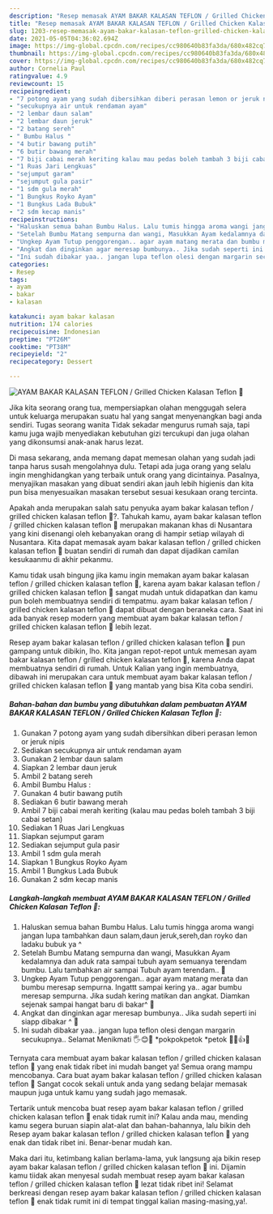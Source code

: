 ```yaml
---
description: "Resep memasak AYAM BAKAR KALASAN TEFLON / Grilled Chicken Kalasan Teflon 🐓 Sederhana Untuk Jualan"
title: "Resep memasak AYAM BAKAR KALASAN TEFLON / Grilled Chicken Kalasan Teflon 🐓 Sederhana Untuk Jualan"
slug: 1203-resep-memasak-ayam-bakar-kalasan-teflon-grilled-chicken-kalasan-teflon-sederhana-untuk-jualan
date: 2021-05-05T04:36:02.694Z
image: https://img-global.cpcdn.com/recipes/cc980640b83fa3da/680x482cq70/ayam-bakar-kalasan-teflon-grilled-chicken-kalasan-teflon-🐓-foto-resep-utama.jpg
thumbnail: https://img-global.cpcdn.com/recipes/cc980640b83fa3da/680x482cq70/ayam-bakar-kalasan-teflon-grilled-chicken-kalasan-teflon-🐓-foto-resep-utama.jpg
cover: https://img-global.cpcdn.com/recipes/cc980640b83fa3da/680x482cq70/ayam-bakar-kalasan-teflon-grilled-chicken-kalasan-teflon-🐓-foto-resep-utama.jpg
author: Cornelia Paul
ratingvalue: 4.9
reviewcount: 15
recipeingredient:
- "7 potong ayam yang sudah dibersihkan diberi perasan lemon or jeruk nipis"
- "secukupnya air untuk rendaman ayam"
- "2 lembar daun salam"
- "2 lembar daun jeruk"
- "2 batang sereh"
- " Bumbu Halus "
- "4 butir bawang putih"
- "6 butir bawang merah"
- "7 biji cabai merah keriting kalau mau pedas boleh tambah 3 biji cabai setan"
- "1 Ruas Jari Lengkuas"
- "sejumput garam"
- "sejumput gula pasir"
- "1 sdm gula merah"
- "1 Bungkus Royko Ayam"
- "1 Bungkus Lada Bubuk"
- "2 sdm kecap manis"
recipeinstructions:
- "Haluskan semua bahan Bumbu Halus. Lalu tumis hingga aroma wangi jangan lupa tambahkan daun salam,daun jeruk,sereh,dan royko dan ladaku bubuk ya ^"
- "Setelah Bumbu Matang sempurna dan wangi, Masukkan Ayam kedalamnya dan aduk rata sampai tubuh ayam semuanya terendam bumbu. Lalu tambahkan air sampai Tubuh ayam terendam.. 🐓"
- "Ungkep Ayam Tutup penggorengan.. agar ayam matang merata dan bumbu meresap sempurna. Ingattt sampai kering ya.. agar bumbu meresap sempurna. Jika sudah kering matikan dan angkat. Diamkan sejenak sampai hangat baru di bakar^ 🐓"
- "Angkat dan dinginkan agar meresap bumbunya.. Jika sudah seperti ini siapp dibakar ^ 🐓"
- "Ini sudah dibakar yaa.. jangan lupa teflon olesi dengan margarin secukupnya.. Selamat Menikmati 🖐😊🐓 *pokpokpetok *petok 🐓🐓👍😁"
categories:
- Resep
tags:
- ayam
- bakar
- kalasan

katakunci: ayam bakar kalasan 
nutrition: 174 calories
recipecuisine: Indonesian
preptime: "PT26M"
cooktime: "PT38M"
recipeyield: "2"
recipecategory: Dessert

---
```



![AYAM BAKAR KALASAN TEFLON / Grilled Chicken Kalasan Teflon 🐓](https://img-global.cpcdn.com/recipes/cc980640b83fa3da/680x482cq70/ayam-bakar-kalasan-teflon-grilled-chicken-kalasan-teflon-🐓-foto-resep-utama.jpg)

Jika kita seorang orang tua, mempersiapkan olahan menggugah selera untuk keluarga merupakan suatu hal yang sangat menyenangkan bagi anda sendiri. Tugas seorang  wanita Tidak sekadar mengurus rumah saja, tapi kamu juga wajib menyediakan kebutuhan gizi tercukupi dan juga olahan yang dikonsumsi anak-anak harus lezat.

Di masa  sekarang, anda memang dapat memesan olahan yang sudah jadi tanpa harus susah mengolahnya dulu. Tetapi ada juga orang yang selalu ingin menghidangkan yang terbaik untuk orang yang dicintainya. Pasalnya, menyajikan masakan yang dibuat sendiri akan jauh lebih higienis dan kita pun bisa menyesuaikan masakan tersebut sesuai kesukaan orang tercinta. 



Apakah anda merupakan salah satu penyuka ayam bakar kalasan teflon / grilled chicken kalasan teflon 🐓?. Tahukah kamu, ayam bakar kalasan teflon / grilled chicken kalasan teflon 🐓 merupakan makanan khas di Nusantara yang kini disenangi oleh kebanyakan orang di hampir setiap wilayah di Nusantara. Kita dapat memasak ayam bakar kalasan teflon / grilled chicken kalasan teflon 🐓 buatan sendiri di rumah dan dapat dijadikan camilan kesukaanmu di akhir pekanmu.

Kamu tidak usah bingung jika kamu ingin memakan ayam bakar kalasan teflon / grilled chicken kalasan teflon 🐓, karena ayam bakar kalasan teflon / grilled chicken kalasan teflon 🐓 sangat mudah untuk didapatkan dan kamu pun boleh membuatnya sendiri di tempatmu. ayam bakar kalasan teflon / grilled chicken kalasan teflon 🐓 dapat dibuat dengan beraneka cara. Saat ini ada banyak resep modern yang membuat ayam bakar kalasan teflon / grilled chicken kalasan teflon 🐓 lebih lezat.

Resep ayam bakar kalasan teflon / grilled chicken kalasan teflon 🐓 pun gampang untuk dibikin, lho. Kita jangan repot-repot untuk memesan ayam bakar kalasan teflon / grilled chicken kalasan teflon 🐓, karena Anda dapat membuatnya sendiri di rumah. Untuk Kalian yang ingin membuatnya, dibawah ini merupakan cara untuk membuat ayam bakar kalasan teflon / grilled chicken kalasan teflon 🐓 yang mantab yang bisa Kita coba sendiri.

<!--inarticleads1-->

##### Bahan-bahan dan bumbu yang dibutuhkan dalam pembuatan AYAM BAKAR KALASAN TEFLON / Grilled Chicken Kalasan Teflon 🐓:

1. Gunakan 7 potong ayam yang sudah dibersihkan diberi perasan lemon or jeruk nipis
1. Sediakan secukupnya air untuk rendaman ayam
1. Gunakan 2 lembar daun salam
1. Siapkan 2 lembar daun jeruk
1. Ambil 2 batang sereh
1. Ambil  Bumbu Halus :
1. Gunakan 4 butir bawang putih
1. Sediakan 6 butir bawang merah
1. Ambil 7 biji cabai merah keriting (kalau mau pedas boleh tambah 3 biji cabai setan)
1. Sediakan 1 Ruas Jari Lengkuas
1. Siapkan sejumput garam
1. Sediakan sejumput gula pasir
1. Ambil 1 sdm gula merah
1. Siapkan 1 Bungkus Royko Ayam
1. Ambil 1 Bungkus Lada Bubuk
1. Gunakan 2 sdm kecap manis




<!--inarticleads2-->

##### Langkah-langkah membuat AYAM BAKAR KALASAN TEFLON / Grilled Chicken Kalasan Teflon 🐓:

1. Haluskan semua bahan Bumbu Halus. Lalu tumis hingga aroma wangi jangan lupa tambahkan daun salam,daun jeruk,sereh,dan royko dan ladaku bubuk ya ^
1. Setelah Bumbu Matang sempurna dan wangi, Masukkan Ayam kedalamnya dan aduk rata sampai tubuh ayam semuanya terendam bumbu. Lalu tambahkan air sampai Tubuh ayam terendam.. 🐓
1. Ungkep Ayam Tutup penggorengan.. agar ayam matang merata dan bumbu meresap sempurna. Ingattt sampai kering ya.. agar bumbu meresap sempurna. Jika sudah kering matikan dan angkat. Diamkan sejenak sampai hangat baru di bakar^ 🐓
1. Angkat dan dinginkan agar meresap bumbunya.. Jika sudah seperti ini siapp dibakar ^ 🐓
1. Ini sudah dibakar yaa.. jangan lupa teflon olesi dengan margarin secukupnya.. Selamat Menikmati 🖐😊🐓 *pokpokpetok *petok 🐓🐓👍😁




Ternyata cara membuat ayam bakar kalasan teflon / grilled chicken kalasan teflon 🐓 yang enak tidak ribet ini mudah banget ya! Semua orang mampu mencobanya. Cara buat ayam bakar kalasan teflon / grilled chicken kalasan teflon 🐓 Sangat cocok sekali untuk anda yang sedang belajar memasak maupun juga untuk kamu yang sudah jago memasak.

Tertarik untuk mencoba buat resep ayam bakar kalasan teflon / grilled chicken kalasan teflon 🐓 enak tidak rumit ini? Kalau anda mau, mending kamu segera buruan siapin alat-alat dan bahan-bahannya, lalu bikin deh Resep ayam bakar kalasan teflon / grilled chicken kalasan teflon 🐓 yang enak dan tidak ribet ini. Benar-benar mudah kan. 

Maka dari itu, ketimbang kalian berlama-lama, yuk langsung aja bikin resep ayam bakar kalasan teflon / grilled chicken kalasan teflon 🐓 ini. Dijamin kamu tiidak akan menyesal sudah membuat resep ayam bakar kalasan teflon / grilled chicken kalasan teflon 🐓 lezat tidak ribet ini! Selamat berkreasi dengan resep ayam bakar kalasan teflon / grilled chicken kalasan teflon 🐓 enak tidak rumit ini di tempat tinggal kalian masing-masing,ya!.

